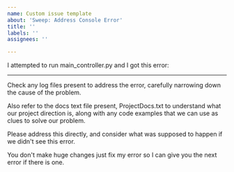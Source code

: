 ```yaml
---
name: Custom issue template
about: 'Sweep: Address Console Error'
title: ''
labels: ''
assignees: ''

---
```


I attempted to run main_controller.py and I got this error:


---

Check any log files present to address the error,  carefully narrowing down the cause of the problem.

Also refer to the docs text file present, ProjectDocs.txt to understand what our project direction is, along with any code examples that we can use as clues to solve our problem.

Please address this directly, and consider what was supposed to happen if we didn't see this error.

You don't make huge changes just fix my error so I can give you the next error if there is one.
